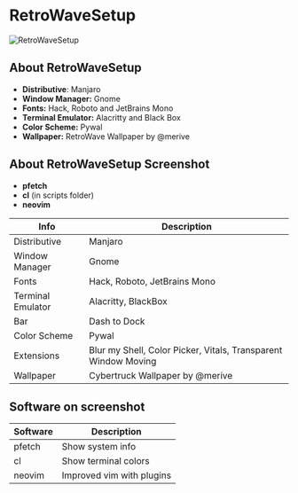 # RetroWaveSetup

![RetroWaveSetup](https://github.com/merive-studio/dotfiles/blob/main/RetroWaveSetup/setup.png)

## About RetroWaveSetup

* **Distributive**: Manjaro
* **Window Manager:** Gnome
* **Fonts:** Hack, Roboto and JetBrains Mono
* **Terminal Emulator:** Alacritty and Black Box
* **Color Scheme:** Pywal
* **Wallpaper:** RetroWave Wallpaper by @merive

## About RetroWaveSetup Screenshot

* **pfetch**
* **cl** (in scripts folder)
* **neovim**

| Info              | Description                                                    |
| ----------------- | -------------------------------------------------------------- |
| Distributive      | Manjaro                                                        |
| Window Manager    | Gnome                                                          |
| Fonts             | Hack, Roboto, JetBrains Mono                                   |
| Terminal Emulator | Alacritty, BlackBox                                            |
| Bar               | Dash to Dock                                                   |
| Color Scheme      | Pywal                                                          |
| Extensions        | Blur my Shell, Color Picker, Vitals, Transparent Window Moving |
| Wallpaper         | Cybertruck Wallpaper by @merive                                |

## Software on screenshot

| Software | Description               |
| -------- | ------------------------- |
| pfetch   | Show system info          |
| cl       | Show terminal colors      |
| neovim   | Improved vim with plugins |
